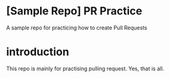 # [Sample Repo] PR Practice
A sample repo for practicing how to create Pull Requests

# introduction
This repo is mainly for practising pulling request.
Yes, that is all.
